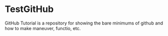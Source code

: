 # TestGitHub
GitHub Tutorial is a repository for showing the bare minimums of github and how to make maneuver, functio, etc.

